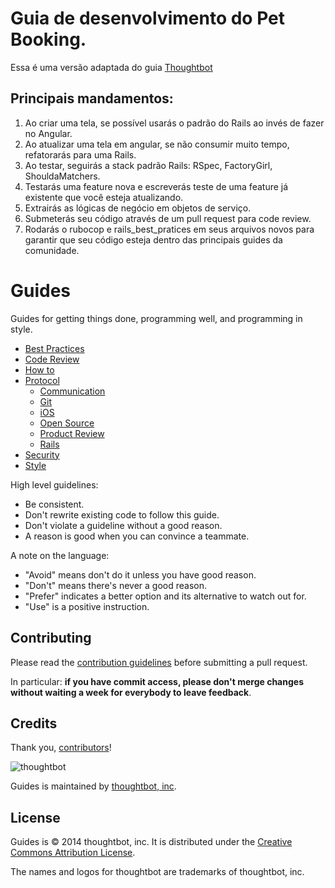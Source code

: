 Guia de desenvolvimento do  Pet Booking.
=========================================
Essa é uma versão adaptada do guia [Thoughtbot](https://github.com/thoughtbot/guides)


Principais mandamentos:
------------------------
1. Ao criar uma tela, se possível usarás o padrão do Rails ao invés de fazer no Angular.
2. Ao atualizar uma tela em angular, se não consumir muito tempo, refatorarás para uma Rails.
3. Ao testar, seguirás a stack padrão Rails: RSpec, FactoryGirl, ShouldaMatchers.
4. Testarás uma feature nova e escreverás teste de uma feature já existente que você esteja atualizando.
5. Extrairás as lógicas de negócio em objetos de serviço.
6. Submeterás seu código através de um pull request para code review.
7. Rodarás o rubocop e rails_best_pratices em seus arquivos novos para garantir que seu código esteja dentro das principais guides da comunidade.


Guides
======

Guides for getting things done, programming well, and programming in style.

* [Best Practices](./best-practices)
* [Code Review](./code-review)
* [How to](./how-to)
* [Protocol](./protocol)
  * [Communication](./protocol/communication)
  * [Git](./protocol/git)
  * [iOS](./protocol/ios)
  * [Open Source](./protocol/open-source)
  * [Product Review](./protocol/product-review)
  * [Rails](./protocol/rails)
* [Security](./security)
* [Style](./style)

High level guidelines:

* Be consistent.
* Don't rewrite existing code to follow this guide.
* Don't violate a guideline without a good reason.
* A reason is good when you can convince a teammate.

A note on the language:

* "Avoid" means don't do it unless you have good reason.
* "Don't" means there's never a good reason.
* "Prefer" indicates a better option and its alternative to watch out for.
* "Use" is a positive instruction.

Contributing
------------

Please read the [contribution guidelines] before submitting a pull request.

In particular: **if you have commit access, please don't merge changes without
waiting a week for everybody to leave feedback**.

[contribution guidelines]: /CONTRIBUTING.md

Credits
-------

Thank you, [contributors](https://github.com/thoughtbot/guides/graphs/contributors)!

![thoughtbot](http://thoughtbot.com/images/tm/logo.png)

Guides is maintained by [thoughtbot, inc](http://thoughtbot.com/community).

License
-------

Guides is © 2014 thoughtbot, inc. It is distributed under the [Creative Commons
Attribution License](http://creativecommons.org/licenses/by/3.0/).

The names and logos for thoughtbot are trademarks of thoughtbot, inc.
